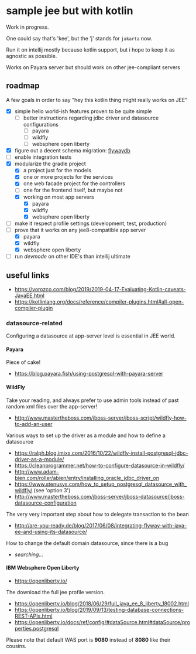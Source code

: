 # sample jee but with kotlin

Work in progress.

One could say that's 'kee', but the 'j' stands for `jakarta` now.

Run it on intellij mostly because kotlin support, but i hope to keep it as
agnostic as possible.

Works on Payara server but should work on other jee-compliant servers

## roadmap

A few goals in order to say "hey this kotlin thing might really works on JEE" 

- [X] simple hello world-ish features proven to be quite simple
  - [ ] better instructions regarding jdbc driver and datasource configurations
    - [ ] payara
    - [ ] wildfly
    - [ ] websphere open liberty
- [X] figure out a decent schema migration: [flywaydb](https://flywaydb.org/getstarted/firststeps/api)
- [ ] enable integration tests
- [X] modularize the gradle project
  - [X] a project just for the models
  - [X] one or more projects for the services
  - [X] one web facade project for the controllers
  - [ ] one for the frontend itself, but maybe not
  - [X] working on most app servers
     - [X] payara
     - [X] wildfly
     - [X] websphere open liberty 
 - [ ] make it respect profile settings (development, test, production)
 - [ ] prove that it works on any jee8-compatible app server
    - [X] payara
    - [X] wildfly
    - [X] websphere open liberty
 - [ ] run _devmode_ on other IDE's than intellij ultimate

## useful links

- <https://vorozco.com/blog/2019/2019-04-17-Evaluating-Kotlin-caveats-JavaEE.html>
- <https://kotlinlang.org/docs/reference/compiler-plugins.html#all-open-compiler-plugin>

### datasource-related

Configuring a datasource at app-server level is essential in JEE world.

#### Payara

Piece of cake!

- <https://blog.payara.fish/using-postgresql-with-payara-server>

#### WildFly

Take your reading, and always prefer to use admin tools instead of past random xml files over the app-server!

- <http://www.mastertheboss.com/jboss-server/jboss-script/wildfly-how-to-add-an-user>

Various ways to set up the driver as a module and how to define a datasource

- <https://ralph.blog.imixs.com/2016/10/22/wildfly-install-postgresql-jdbc-driver-as-a-module/>
- <https://cleanprogrammer.net/how-to-configure-datasource-in-wildfly/>
- <http://www.adam-bien.com/roller/abien/entry/installing_oracle_jdbc_driver_on>
- <https://www.stenusys.com/how_to_setup_postgresql_datasource_with_wildfly/> (see 'option 3')
- <http://www.mastertheboss.com/jboss-server/jboss-datasource/jboss-datasource-configuration>

The very very important step about how to delegate transaction to the bean

- <http://are-you-ready.de/blog/2017/06/08/integrating-flyway-with-java-ee-and-using-its-datasource/>

How to change the default domain datasource, since there is a bug

- _searching..._

#### IBM Websphere Open Liberty

- <https://openliberty.io/>

The download the full jee profile version. 

- <https://openliberty.io/blog/2018/06/29/full_java_ee_8_liberty_18002.html>
- <https://openliberty.io/blog/2019/09/13/testing-database-connections-REST-APIs.html>
- <https://openliberty.io/docs/ref/config/#dataSource.html#dataSource/properties.postgresql>

Please note that default WAS port is **9080** instead of **8080** like their cousins.

